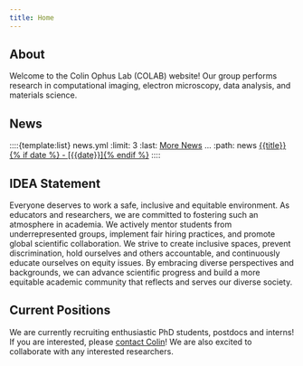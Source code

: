```yaml
---
title: Home
---
```


## About

Welcome to the Colin Ophus Lab (COLAB) website! Our group performs research in computational imaging, electron microscopy, data analysis, and materials science.


## News

::::{template:list} news.yml
:limit: 3
:last: [More News](/news) ...
:path: news
[{{title}}{% if date %} - [{{date}}]{% endif %}]({{url}})
::::


## IDEA Statement

Everyone deserves to work a safe, inclusive and equitable environment. As educators and researchers, we are committed to fostering such an atmosphere in academia. We actively mentor students from underrepresented groups, implement fair hiring practices, and promote global scientific collaboration. We strive to create inclusive spaces, prevent discrimination, hold ourselves and others accountable, and continuously educate ourselves on equity issues. By embracing diverse perspectives and backgrounds, we can advance scientific progress and build a more equitable academic community that reflects and serves our diverse society.


## Current Positions

We are currently recruiting enthusiastic PhD students, postdocs and interns! If you are interested, please [contact Colin](mailto:cophus@stanford.edu)! We are also excited to collaborate with any interested researchers.


